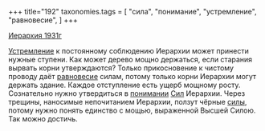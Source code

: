 +++
title="192"
taxonomies.tags = [
 "сила",
 "понимание",
 "устремление",
 "равновесие",
]
+++

[Иерархия 1931г](/agni/1931)

[Устремление](/tags/устремление) к постоянному соблюдению Иерархии может принести нужные ступени. Как может дерево мощно держаться, если старания вырвать корни утверждаются? Только прикосновение к чистому проводу даёт [равновесие](/tags/равновесие) силам, потому только корни Иерархии могут держать здание. Каждое отступление есть ущерб мощному росту. Сознательно нужно утвердиться в [понимании](/tags/понимание) [Сил](/tags/сила) Иерархии. Через трещины, наносимые непочитанием Иерархии, ползут чёрные [силы](/tags/сила), потому нужно понять единство с мощью, выраженной Высшей Силою. Так можно достичь.   

